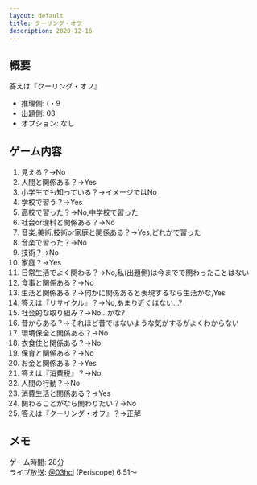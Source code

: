 ```yaml
---
layout: default
title: クーリング・オフ
description: 2020-12-16
---
```


## 概要

答えは『クーリング・オフ』

- 推理側: (・9
- 出題側: 03
- オプション: なし

## ゲーム内容

1. 見える？→No
2. 人間と関係ある？→Yes
3. 小学生でも知っている？→イメージではNo
4. 学校で習う？→Yes
5. 高校で習った？→No,中学校で習った
6. 社会or理科と関係ある？→No
7. 音楽,美術,技術or家庭と関係ある？→Yes,どれかで習った
8. 音楽で習った？→No
9. 技術？→No
10. 家庭？→Yes
11. 日常生活でよく関わる？→No,私(出題側)は今までで関わったことはない
12. 食事と関係ある？→No
13. 生活と関係ある？→何かに関係あると表現するなら生活かな,Yes
14. 答えは『リサイクル』？→No,あまり近くはない…?
15. 社会的な取り組み？→No…かな?
16. 昔からある？→それほど昔ではないような気がするがよくわからない
17. 環境保全と関係ある？→No
18. 衣食住と関係ある？→No
19. 保育と関係ある？→No
20. お金と関係ある？→Yes
21. 答えは『消費税』？→No
22. 人間の行動？→No
23. 消費生活と関係ある？→Yes
24. 関わることがなら関わりたい？→No
25. 答えは『クーリング・オフ』？→正解

## メモ

ゲーム時間: 28分  
ライブ放送: [@03hcl](https://www.pscp.tv/03hcl/1ynKOBXEeYOxR?t=6m51s) (Periscope) 6:51～
